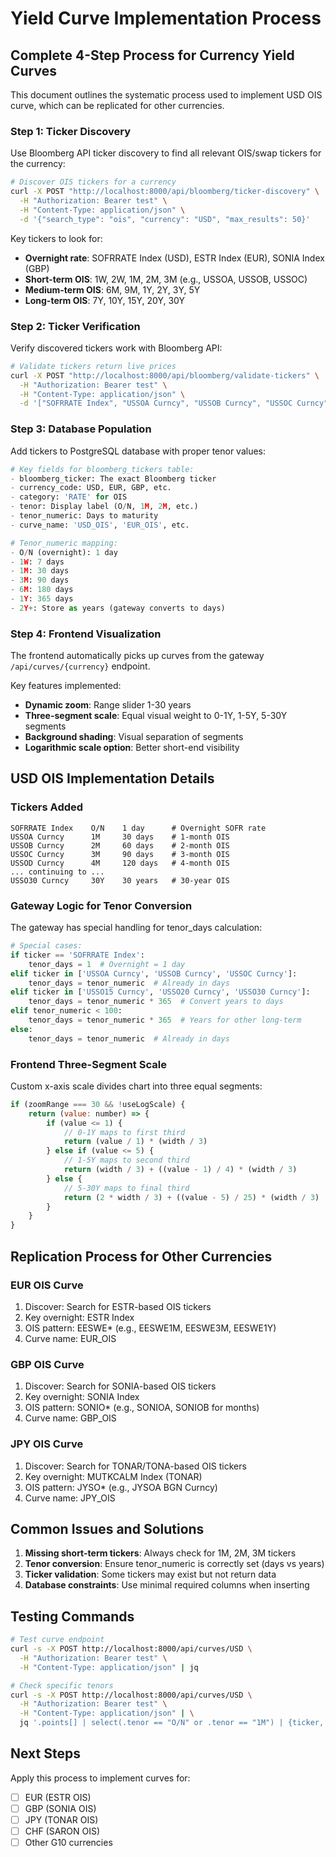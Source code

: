 # Yield Curve Implementation Process

## Complete 4-Step Process for Currency Yield Curves

This document outlines the systematic process used to implement USD OIS curve, which can be replicated for other currencies.

### Step 1: Ticker Discovery

Use Bloomberg API ticker discovery to find all relevant OIS/swap tickers for the currency:

```bash
# Discover OIS tickers for a currency
curl -X POST "http://localhost:8000/api/bloomberg/ticker-discovery" \
  -H "Authorization: Bearer test" \
  -H "Content-Type: application/json" \
  -d '{"search_type": "ois", "currency": "USD", "max_results": 50}'
```

Key tickers to look for:
- **Overnight rate**: SOFRRATE Index (USD), ESTR Index (EUR), SONIA Index (GBP)
- **Short-term OIS**: 1W, 2W, 1M, 2M, 3M (e.g., USSOA, USSOB, USSOC)
- **Medium-term OIS**: 6M, 9M, 1Y, 2Y, 3Y, 5Y
- **Long-term OIS**: 7Y, 10Y, 15Y, 20Y, 30Y

### Step 2: Ticker Verification

Verify discovered tickers work with Bloomberg API:

```bash
# Validate tickers return live prices
curl -X POST "http://localhost:8000/api/bloomberg/validate-tickers" \
  -H "Authorization: Bearer test" \
  -H "Content-Type: application/json" \
  -d '["SOFRRATE Index", "USSOA Curncy", "USSOB Curncy", "USSOC Curncy"]'
```

### Step 3: Database Population

Add tickers to PostgreSQL database with proper tenor values:

```python
# Key fields for bloomberg_tickers table:
- bloomberg_ticker: The exact Bloomberg ticker
- currency_code: USD, EUR, GBP, etc.
- category: 'RATE' for OIS
- tenor: Display label (O/N, 1M, 2M, etc.)
- tenor_numeric: Days to maturity
- curve_name: 'USD_OIS', 'EUR_OIS', etc.

# Tenor_numeric mapping:
- O/N (overnight): 1 day
- 1W: 7 days
- 1M: 30 days
- 3M: 90 days
- 6M: 180 days
- 1Y: 365 days
- 2Y+: Store as years (gateway converts to days)
```

### Step 4: Frontend Visualization

The frontend automatically picks up curves from the gateway `/api/curves/{currency}` endpoint.

Key features implemented:
- **Dynamic zoom**: Range slider 1-30 years
- **Three-segment scale**: Equal visual weight to 0-1Y, 1-5Y, 5-30Y segments
- **Background shading**: Visual separation of segments
- **Logarithmic scale option**: Better short-end visibility

## USD OIS Implementation Details

### Tickers Added
```
SOFRRATE Index    O/N    1 day      # Overnight SOFR rate
USSOA Curncy      1M     30 days    # 1-month OIS
USSOB Curncy      2M     60 days    # 2-month OIS  
USSOC Curncy      3M     90 days    # 3-month OIS
USSOD Curncy      4M     120 days   # 4-month OIS
... continuing to ...
USSO30 Curncy     30Y    30 years   # 30-year OIS
```

### Gateway Logic for Tenor Conversion

The gateway has special handling for tenor_days calculation:

```python
# Special cases:
if ticker == 'SOFRRATE Index':
    tenor_days = 1  # Overnight = 1 day
elif ticker in ['USSOA Curncy', 'USSOB Curncy', 'USSOC Curncy']:
    tenor_days = tenor_numeric  # Already in days
elif ticker in ['USSO15 Curncy', 'USSO20 Curncy', 'USSO30 Curncy']:
    tenor_days = tenor_numeric * 365  # Convert years to days
elif tenor_numeric < 100:
    tenor_days = tenor_numeric * 365  # Years for other long-term
else:
    tenor_days = tenor_numeric  # Already in days
```

### Frontend Three-Segment Scale

Custom x-axis scale divides chart into three equal segments:

```javascript
if (zoomRange === 30 && !useLogScale) {
    return (value: number) => {
        if (value <= 1) {
            // 0-1Y maps to first third
            return (value / 1) * (width / 3)
        } else if (value <= 5) {
            // 1-5Y maps to second third  
            return (width / 3) + ((value - 1) / 4) * (width / 3)
        } else {
            // 5-30Y maps to final third
            return (2 * width / 3) + ((value - 5) / 25) * (width / 3)
        }
    }
}
```

## Replication Process for Other Currencies

### EUR OIS Curve
1. Discover: Search for ESTR-based OIS tickers
2. Key overnight: ESTR Index
3. OIS pattern: EESWE* (e.g., EESWE1M, EESWE3M, EESWE1Y)
4. Curve name: EUR_OIS

### GBP OIS Curve  
1. Discover: Search for SONIA-based OIS tickers
2. Key overnight: SONIA Index
3. OIS pattern: SONIO* (e.g., SONIOA, SONIOB for months)
4. Curve name: GBP_OIS

### JPY OIS Curve
1. Discover: Search for TONAR/TONA-based OIS tickers
2. Key overnight: MUTKCALM Index (TONAR)
3. OIS pattern: JYSO* (e.g., JYSOA BGN Curncy)
4. Curve name: JPY_OIS

## Common Issues and Solutions

1. **Missing short-term tickers**: Always check for 1M, 2M, 3M tickers
2. **Tenor conversion**: Ensure tenor_numeric is correctly set (days vs years)
3. **Ticker validation**: Some tickers may exist but not return data
4. **Database constraints**: Use minimal required columns when inserting

## Testing Commands

```bash
# Test curve endpoint
curl -s -X POST http://localhost:8000/api/curves/USD \
  -H "Authorization: Bearer test" \
  -H "Content-Type: application/json" | jq

# Check specific tenors
curl -s -X POST http://localhost:8000/api/curves/USD \
  -H "Authorization: Bearer test" \
  -H "Content-Type: application/json" | \
  jq '.points[] | select(.tenor == "O/N" or .tenor == "1M") | {ticker, tenor, tenor_days, rate}'
```

## Next Steps

Apply this process to implement curves for:
- [ ] EUR (ESTR OIS)
- [ ] GBP (SONIA OIS)  
- [ ] JPY (TONAR OIS)
- [ ] CHF (SARON OIS)
- [ ] Other G10 currencies